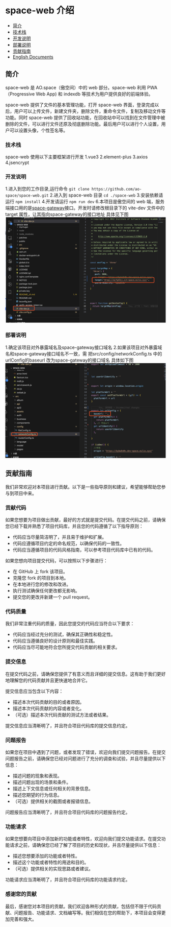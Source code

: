 # space-web 介绍

- [简介](#简介)
- [技术栈](#技术栈)
- [开发说明](#开发说明)
- [部署说明](#部署说明)
- [贡献指南](#贡献指南)
- [English Documents](/README.md)

## 简介

space-web 是 AO.space（傲空间）中的 web 部分。space-web 利用 PWA（Progressive Web App) 和 indexdb 等技术为用户提供良好的前端体验。

space-web 提供了文件的基本管理功能，打开 space-web 界面，登录完成以后，用户可以上传文件，新建文件夹，删除文件，重命令文件，复制及移动文件等功能。同时 space-web 提供了回收站功能，在回收站中可以找到在文件管理中被删除的文件，可以进行文件还原及彻底删除功能。最后用户可以进行个人设置，用户可以设置头像，个性签名等。

### 技术栈

space-web 使用以下主要框架进行开发
1.vue3
2.element-plus
3.axios
4.jsencrypt

### 开发说明

1.进入到您的工作目录,运行命令 `git clone https://github.com/ao-space/space-web.git`
2.进入到 space-web 目录 `cd ./space-web`
3.安装依赖请运行 `npm install`
4.开发请运行 `npm run dev`
6.本项目是傲空间的 web 端，服务端接口用的是[space-gateway](https://github.com/ao-space/space-gateway)接口。开发时请修改根目录下的 vite-dev 文件中的 target 属性，让其指向space-gateway的接口地址
具体见下图
![Alt text](./img/image.png)

### 部署说明
1.确定该项目对外暴露域名及space-gateway接口域名
2.如果该项目对外暴露域名和space-gateway接口域名不一致，需 把src/config/networkConfig.ts 中的urlConfig的baseurl 改为space-gateway的接口域名
具体如下图
![Alt text](./img/image-1.png)

## 贡献指南

我们非常欢迎对本项目进行贡献。以下是一些指导原则和建议，希望能够帮助您参与到项目中来。

### 贡献代码

如果您想要为项目做出贡献，最好的方式就是提交代码。在提交代码之前，请确保您已经下载并熟悉了项目代码库，并且您的代码遵循了以下指导原则：

- 代码应当尽量简洁明了，并且易于维护和扩展。
- 代码应遵循项目约定的命名规范，以确保代码的一致性。
- 代码应当遵循项目的代码风格指南，可以参考项目代码库中已有的代码。

如果您想向项目提交代码，可以按照以下步骤进行：

- 在 GitHub 上 fork 该项目。
- 克隆您 fork 的项目到本地。
- 在本地进行您的修改和改进。
- 执行测试确保任何更改都无影响。
- 提交您的更改并新建一个 pull request。

### 代码质量

我们非常注重代码的质量，因此您提交的代码应当符合以下要求：

- 代码应当经过充分的测试，确保其正确性和稳定性。
- 代码应当遵循良好的设计原则和最佳实践。
- 代码应当尽可能地符合您所提交代码贡献的相关要求。

### 提交信息

在提交代码之前，请确保您提供了有意义而且详细的提交信息。这有助于我们更好地理解您的代码贡献并且更快速地合并它。

提交信息应当包含以下内容：

- 描述本次代码贡献的目的或者原因。
- 描述本次代码贡献的内容或者变化。
- （可选）描述本次代码贡献的测试方法或者结果。

提交信息应当清晰明了，并且符合项目代码库的提交信息约定。

### 问题报告

如果您在项目中遇到了问题，或者发现了错误，欢迎向我们提交问题报告。在提交问题报告之前，请确保您已经对问题进行了充分的调查和试验，并且尽量提供以下信息：

- 描述问题的现象和表现。
- 描述问题出现的场景和条件。
- 描述上下文信息或任何相关的背景信息。
- 描述您期望的行为信息。
- （可选）提供相关的截图或者报错信息。

问题报告应当清晰明了，并且符合项目代码库的问题报告约定。

### 功能请求

如果您想要向项目中添加新的功能或者特性，欢迎向我们提交功能请求。在提交功能请求之前，请确保您已经了解了项目的历史和现状，并且尽量提供以下信息：

- 描述您想要添加的功能或者特性。
- 描述这个功能或者特性的用途和目的。
- （可选）提供相关的实现思路或者建议。

功能请求应当清晰明了，并且符合项目代码库的功能请求约定。

### 感谢您的贡献

最后，感谢您对本项目的贡献。我们欢迎各种形式的贡献，包括但不限于代码贡献、问题报告、功能请求、文档编写等。我们相信在您的帮助下，本项目会变得更加完善和强大。
